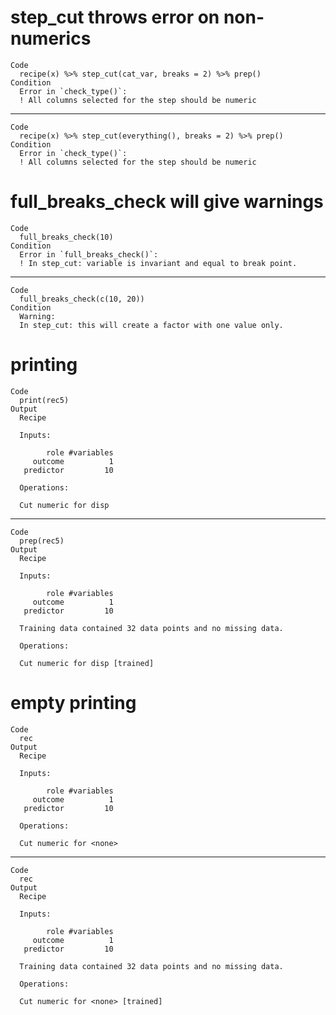 # step_cut throws error on non-numerics

    Code
      recipe(x) %>% step_cut(cat_var, breaks = 2) %>% prep()
    Condition
      Error in `check_type()`:
      ! All columns selected for the step should be numeric

---

    Code
      recipe(x) %>% step_cut(everything(), breaks = 2) %>% prep()
    Condition
      Error in `check_type()`:
      ! All columns selected for the step should be numeric

# full_breaks_check will give warnings

    Code
      full_breaks_check(10)
    Condition
      Error in `full_breaks_check()`:
      ! In step_cut: variable is invariant and equal to break point.

---

    Code
      full_breaks_check(c(10, 20))
    Condition
      Warning:
      In step_cut: this will create a factor with one value only.

# printing

    Code
      print(rec5)
    Output
      Recipe
      
      Inputs:
      
            role #variables
         outcome          1
       predictor         10
      
      Operations:
      
      Cut numeric for disp

---

    Code
      prep(rec5)
    Output
      Recipe
      
      Inputs:
      
            role #variables
         outcome          1
       predictor         10
      
      Training data contained 32 data points and no missing data.
      
      Operations:
      
      Cut numeric for disp [trained]

# empty printing

    Code
      rec
    Output
      Recipe
      
      Inputs:
      
            role #variables
         outcome          1
       predictor         10
      
      Operations:
      
      Cut numeric for <none>

---

    Code
      rec
    Output
      Recipe
      
      Inputs:
      
            role #variables
         outcome          1
       predictor         10
      
      Training data contained 32 data points and no missing data.
      
      Operations:
      
      Cut numeric for <none> [trained]

